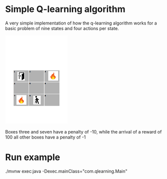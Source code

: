 # Simple Q-learning algorithm
A very simple implementation of how the q-learning algorithm works for a basic problem of nine states and four actions per state.

![alt text](https://github.com/edsandoval/q-learning/blob/master/tablero.png)

Boxes three and seven have a penalty of -10, while the arrival of a reward of 100 all other boxes have a penalty of -1

# Run example

./mvnw exec:java -Dexec.mainClass="com.qlearning.Main"


